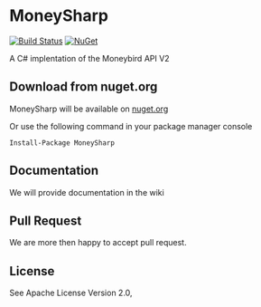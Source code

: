 # MoneySharp

[![Build Status](https://ci.appveyor.com/api/projects/status/github/SpringIT/MoneySharp?branch=master&svg=true)](https://ci.appveyor.com/project/SpringIT/MoneySharp) [![NuGet](https://img.shields.io/nuget/v/MoneySharp.svg?maxAge=2592000)](http://www.nuget.org/packages/MoneySharp/)

A C# implentation of the Moneybird API V2

## Download from nuget.org

MoneySharp will be available on [nuget.org](https://www.nuget.org/packages/MoneySharp/)

Or use the following command in your package manager console
```
Install-Package MoneySharp
```

## Documentation

We will provide documentation in the wiki

## Pull Request

We are more then happy to accept pull request. 

## License

See Apache License Version 2.0,
